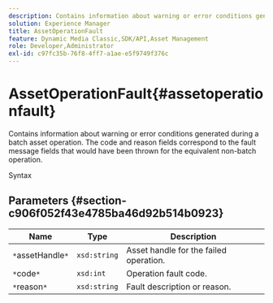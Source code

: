 ```yaml
---
description: Contains information about warning or error conditions generated during a batch asset operation. The code and reason fields correspond to the fault message fields that would have been thrown for the equivalent non-batch operation.
solution: Experience Manager
title: AssetOperationFault
feature: Dynamic Media Classic,SDK/API,Asset Management
role: Developer,Administrator
exl-id: c97fc35b-76f8-4ff7-a1ae-e5f9749f376c
---
```

# AssetOperationFault{#assetoperationfault}

Contains information about warning or error conditions generated during a batch asset operation. The code and reason fields correspond to the fault message fields that would have been thrown for the equivalent non-batch operation.

 Syntax 

## Parameters {#section-c906f052f43e4785ba46d92b514b0923}

|  Name  | Type  | Description  |
|---|---|---|
|  `*`assetHandle`*`  | `xsd:string`  | Asset handle for the failed operation.  |
|  `*`code`*`  | `xsd:int`  | Operation fault code.  |
|  `*`reason`*`  | `xsd:string`  | Fault description or reason.  |
